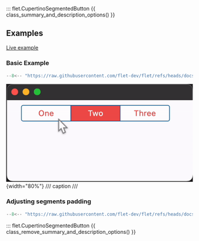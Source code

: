 ::: flet.CupertinoSegmentedButton
{{ class_summary_and_description_options() }}

## Examples

[Live example](https://flet-controls-gallery.fly.dev/buttons/cupertinosegmentedbutton)

### Basic Example

```python
--8<-- "https://raw.githubusercontent.com/flet-dev/flet/refs/heads/docs/sdk/python/examples/controls/cupertino-segmented-button/basic.py"
```

![basic](https://raw.githubusercontent.com/flet-dev/flet/docs/sdk/python/examples/controls/cupertino-segmented-button/media/basic.gif){width="80%"}
/// caption
///

### Adjusting segments padding

```python
--8<-- "https://raw.githubusercontent.com/flet-dev/flet/refs/heads/docs/sdk/python/examples/controls/cupertino-segmented-button/segments-padding.py"
```

::: flet.CupertinoSegmentedButton
{{ class_remove_summary_and_description_options() }}

